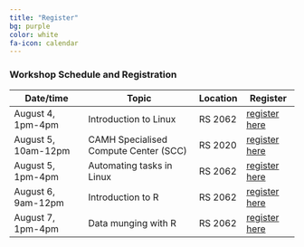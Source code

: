 ```yaml
---
title: "Register"
bg: purple
color: white 
fa-icon: calendar
---
```


### Workshop Schedule and Registration

| Date/time           | Topic                                 | Location | Register                         | 
|---------------------|---------------------------------------|----------|----------------------------------|
| August 4, 1pm-4pm   | Introduction to Linux                 | RS 2062  | <a href="https://www.eventbrite.ca/e/introduction-to-linux-tickets-17851055989">register here</a> | 
| August 5, 10am-12pm | CAMH Specialised Compute Center (SCC) | RS 2020  | <a href="https://www.eventbrite.ca/e/using-the-camh-specialised-compute-center-scc-tickets-17851087082">register here</a> | 
| August 5, 1pm-4pm   | Automating tasks in Linux             | RS 2062  | <a href="https://www.eventbrite.ca/e/automating-tasks-in-linux-tickets-17851536426">register here</a> | 
| August 6, 9am-12pm  | Introduction to R                     | RS 2062  | <a href="https://www.eventbrite.ca/e/introduction-to-r-tickets-17851688882">register here</a> | 
| August 7, 1pm-4pm   | Data munging with R                   | RS 2062  | <a href="https://www.eventbrite.ca/e/data-munging-with-r-tickets-17851721981">register here</a> | 
